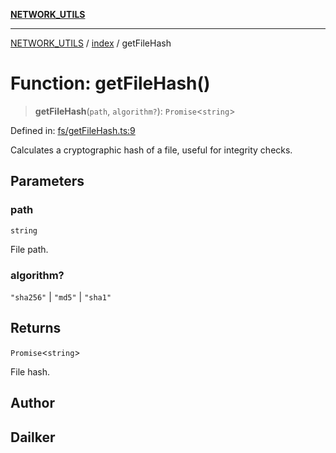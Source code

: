 [**NETWORK_UTILS**](../../README.md)

***

[NETWORK_UTILS](../../README.md) / [index](../README.md) / getFileHash

# Function: getFileHash()

> **getFileHash**(`path`, `algorithm?`): `Promise`\<`string`\>

Defined in: [fs/getFileHash.ts:9](https://github.com/dailker/everyutil-js/blob/b3e269da55b7d96c15eb37e98c5c4f6b94f05f6f/src/fs/getFileHash.ts#L9)

Calculates a cryptographic hash of a file, useful for integrity checks.

## Parameters

### path

`string`

File path.

### algorithm?

`"sha256"` | `"md5"` | `"sha1"`

## Returns

`Promise`\<`string`\>

File hash.

## Author

## Dailker
